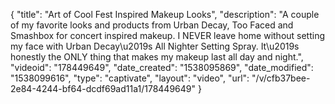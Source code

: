 {
    "title": "Art of Cool Fest Inspired Makeup Looks",
    "description": "A couple of my favorite  looks and products from Urban Decay, Too Faced and Smashbox for concert inspired makeup. I NEVER leave home without setting my face with Urban Decay\u2019s All Nighter Setting Spray. It\u2019s honestly the ONLY thing that makes my makeup last all day and night.",
    "videoid": "178449649",
    "date_created": "1538095869",
    "date_modified": "1538099616",
    "type": "captivate",
    "layout": "video",
    "url": "\/v\/cfb37bee-2e84-4244-bf64-dcdf69ad11a1\/178449649"
}